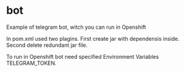 # bot
Example of telegram bot, witch you can run in Openshift

In pom.xml used two plagins. First create jar with dependensis inside. Second delete redundant jar file.

To run in Openshift bot need specified Environment Variables TELEGRAM_TOKEN.

